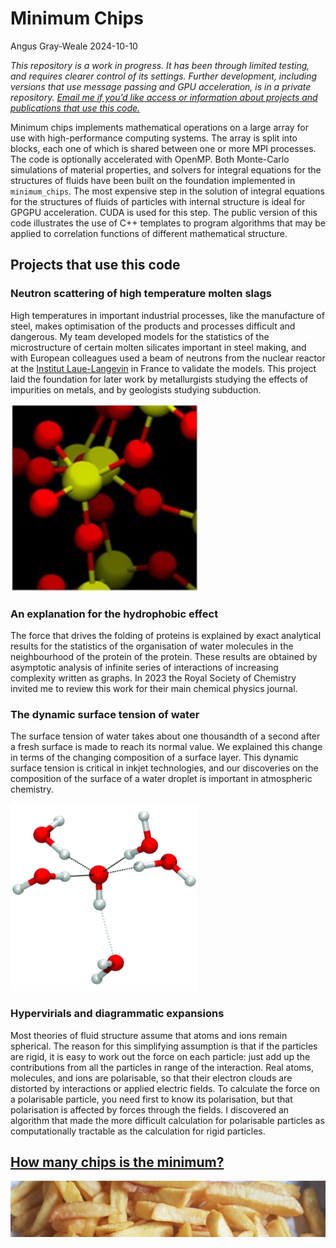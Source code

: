 # Minimum Chips
Angus Gray-Weale
2024-10-10

*This repository is a work in progress. It has been through limited
testing, and requires clearer control of its settings. Further
development, including versions that use message passing and GPU
acceleration, is in a private repository. [Email me if you’d like access
or information about projects and publications that use this
code.](mailto:github.com.h3com@passmail.net)*

Minimum chips implements mathematical operations on a large array for
use with high-performance computing systems. The array is split into
blocks, each one of which is shared between one or more MPI processes.
The code is optionally accelerated with OpenMP. Both Monte-Carlo
simulations of material properties, and solvers for integral equations
for the structures of fluids have been built on the foundation
implemented in `minimum_chips`. The most expensive step in the solution
of integral equations for the structures of fluids of particles with
internal structure is ideal for GPGPU acceleration. CUDA is used for
this step. The public version of this code illustrates the use of C++
templates to program algorithms that may be applied to correlation
functions of different mathematical structure.

## Projects that use this code

### Neutron scattering of high temperature molten slags

High temperatures in important industrial processes, like the
manufacture of steel, makes optimisation of the products and processes
difficult and dangerous. My team developed models for the statistics of
the microstructure of certain molten silicates important in steel
making, and with European colleagues used a beam of neutrons from the
nuclear reactor at the [Institut Laue-Langevin](https://www.ill.eu/) in
France to validate the models. This project laid the foundation for
later work by metallurgists studying the effects of impurities on
metals, and by geologists studying subduction.

![silica](silica.png)

### An explanation for the hydrophobic effect

The force that drives the folding of proteins is explained by exact
analytical results for the statistics of the organisation of water
molecules in the neighbourhood of the protein of the protein. These
results are obtained by asymptotic analysis of infinite series of
interactions of increasing complexity written as graphs. In 2023 the
Royal Society of Chemistry invited me to review this work for their main
chemical physics journal.

### The dynamic surface tension of water

The surface tension of water takes about one thousandth of a second
after a fresh surface is made to reach its normal value. We explained
this change in terms of the changing composition of a surface layer.
This dynamic surface tension is critical in inkjet technologies, and our
discoveries on the composition of the surface of a water droplet is
important in atmospheric chemistry.

![hydroxide](oh_coordination.png)

### Hypervirials and diagrammatic expansions

Most theories of fluid structure assume that atoms and ions remain
spherical. The reason for this simplifying assumption is that if the
particles are rigid, it is easy to work out the force on each particle:
just add up the contributions from all the particles in range of the
interaction. Real atoms, molecules, and ions are polarisable, so that
their electron clouds are distorted by interactions or applied electric
fields. To calculate the force on a polarisable particle, you need first
to know its polarisation, but that polarisation is affected by forces
through the fields. I discovered an algorithm that made the more
difficult calculation for polarisable particles as computationally
tractable as the calculation for rigid particles.

## [How many chips is the minimum?](https://www.abc.net.au/news/2019-12-21/minimum-chips-size-debate-brandon-gatgens/11772776)

![Some chips](chips.png)
